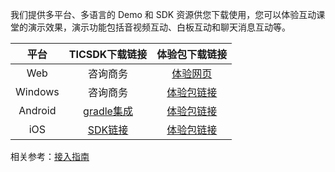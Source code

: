 我们提供多平台、多语言的 Demo 和 SDK 资源供您下载使用，您可以体验互动课堂的演示效果，演示功能包括音视频互动、白板互动和聊天消息互动等。

|  平台   |   TICSDK下载链接  |   体验包下载链接     |
| :-----: | :--------:| :------: |
|   Web   | 咨询商务 |         [体验网页](https://sxb.qcloud.com/web-edu/index.html)         |
|   Windows    | 咨询商务 | [体验包链接](http://dldir1.qq.com/hudongzhibo/EDU/pc/EDU_PC_DEMO_1.3.0.zip) |
| Android | [gradle集成]() | [体验包链接](http://dldir1.qq.com/hudongzhibo/EDU/android/edu_android_1.3.0.apk) |
|   iOS   | [SDK链接](http://dldir1.qq.com/hudongzhibo/TICSDK/iOS/TICSDK_1.0.0.zip)|     [体验包链接](https://www.pgyer.com/0WzL)|


相关参考：[接入指南](/document/product/680/14783)



